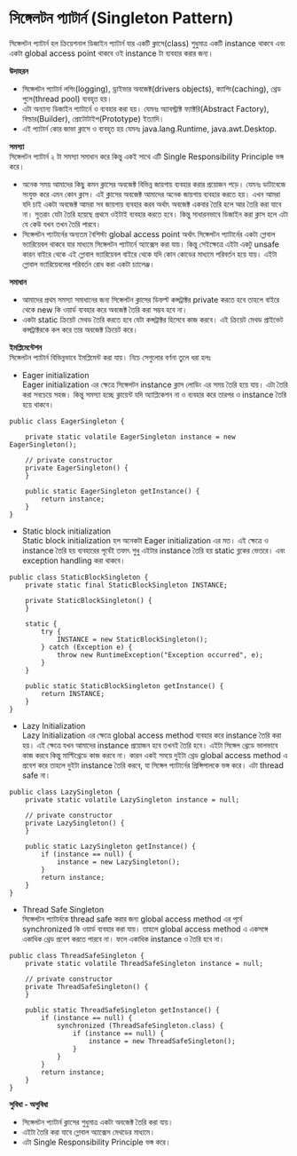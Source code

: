 # সিঙ্গেলটন প্যাটার্ন  (Singleton Pattern)               
সিঙ্গেলটন প্যাটার্ন হল ক্রিয়েশনাল ডিজাইন প্যাটার্ন যার একটি ক্লাসে(class) শুধুমাত্র একটি instance থাকবে এবং একটা global access point থাকবে ওই instance টা ব্যবহার করার জন্য।             

**উদাহরন**           
* সিঙ্গেলটন প্যাটার্ন  লগিং(logging), ড্রাইভার অবজেক্ট(drivers objects), ক্যাশিং(caching), থ্রেড পুলে(thread pool) ব্যবহৃত হয়।                       
* এটা অন্যান্য ডিজাইন প্যাটার্নে ও ব্যবহার করা হয়। যেমনঃ অ্যাবস্ট্রাক্ট ফ্যাক্টরি(Abstract Factory), বিল্ডার(Builder), প্রোটোটাইপ(Prototype) ইত্যাদি।                            
* এই প্যাটার্ন কোর জাভা ক্লাসে ও ব্যবহৃত হয় যেমনঃ java.lang.Runtime, java.awt.Desktop.         

**সমস্যা**                   
সিঙ্গেলটন প্যাটার্ন  ২ টা সমস্যা সমাধান করে কিন্তু একই সাথে এটি Single Responsibility Principle ভঙ্গ করে।                
* অনেক সময় আমাদের কিছু কমন ক্লাসের অবজেক্ট বিভিন্ন জায়গায় ব্যবহার করার প্রয়োজন পড়ে। যেমনঃ ডাটাবেজে সংযুক্ত করে এমন কোন ক্লাস। এই ক্লাসের অবজেক্ট আমাদের অনেক জায়গায় ব্যবহার করতে হয়। এখন আমরা যদি চাই একটা অবজেক্ট আমরা সব জায়গায় ব্যবহার করব অর্থাৎ অবজেক্ট একবার তৈরি হলে আর তৈরি করা যাবে না। সুতরাং যেটা তৈরি হয়েছে প্রথমে ওইটাই ব্যবহার করতে হবে। কিন্তু সাধারনভাবে ডিজাইন করা ক্লাস হলে এটা যে কেউ যখন তখন তৈরি পারবে।                                   
* সিঙ্গেলটন প্যাটার্নের অন্যতম বৈশিস্ট্য global access point অর্থাৎ সিঙ্গেলটন প্যাটার্নের একটা গ্লোবাল ভ্যারিয়েবল থাকবে যার মাধ্যমে সিঙ্গেলটন প্যাটার্নে অ্যাক্সেস করা যায়। কিন্তু সেইক্ষেত্রে এইটা একটু unsafe কারন বাইরে থেকে এই গ্লোবাল ভ্যারিয়েবল বাইরে থেকে যদি কোন কোডের মাধ্যমে পরিবর্তন হয়ে যায়। এইটা গ্লোবাল ভ্যারিয়েবলের পরিবর্তন রোধ করা একটা চ্যালেঞ্জ।                             

**সমাধান**   
* আমাদের প্রথম সমস্যা সমাধানের জন্য সিঙ্গেলটন ক্লাসের ডিফল্ট কন্সট্রাক্টর private করতে হবে তাহলে বাইরে থেকে new কি ওয়ার্ড ব্যবহার করে অবজেক্ট তৈরি করা সম্ভব হবে না।               
* একটা static ক্রিয়েট মেথড তৈরি করতে হবে যেটা কন্সট্রাক্টর হিসেবে কাজ করবে। এই ক্রিয়েট মেথড প্রাইভেট কন্সট্রাক্টরকে কল করে তার অবজেক্ট ক্রিয়েট করে।         

**ইমপ্লিমেন্টেশন**                                 
সিঙ্গেলটন প্যাটার্ন  বিভিন্নভাবে ইমপ্লিমেন্ট করা যায়। নিচে সেগুলোর বর্ণনা তুলে ধরা হলঃ  

* Eager initialization                  
Eager initialization এর ক্ষেত্রে সিঙ্গেলটন instance ক্লাস লোডিং এর সময় তৈরি হয়ে যায়। এটা তৈরি করা সবচেয়ে সহজ। কিন্তু সমস্যা হচ্ছে ক্লায়েন্ট যদি অ্যাপ্লিকেশন না ও ব্যবহার করে তারপর ও instance তৈরি হয়ে থাকবে।           
                
```eagar
public class EagerSingleton {

    private static volatile EagerSingleton instance = new EagerSingleton();

    // private constructor
    private EagerSingleton() {
    }

    public static EagerSingleton getInstance() {
        return instance;
    }
}
```

* Static block initialization                 
Static block initialization হল অনেকটা Eager initialization এর মত। এই ক্ষেত্রে ও instance তৈরি হয় ব্যবহারের পূর্বেই তফাৎ শুধু এইটার instance তৈরি হয় static ব্লকের ভেতরে।  এবং exception handling করা থাকবে।                          

```staticblock
public class StaticBlockSingleton {
    private static final StaticBlockSingleton INSTANCE;

    private StaticBlockSingleton() {
    }

    static {
        try {
            INSTANCE = new StaticBlockSingleton();
        } catch (Exception e) {
            throw new RuntimeException("Exception occurred", e);
        }
    }

    public static StaticBlockSingleton getInstance() {
        return INSTANCE;
    }
}
```

* Lazy Initialization    
Lazy Initialization এর ক্ষেত্রে global access method ব্যবহার করে instance তৈরি করা হয়। এই ক্ষেত্রে যখন আমাদের instance প্রয়োজন হবে তখনই তৈরি হবে। এইটা সিঙ্গেল থ্রেডে ভালভাবে কাজ করবে কিন্তু মাল্টিথ্রেডে কাজ করবে না। কারন একই সময়ে দুইটা থ্রেড global access method এ প্রবেশ করে তাহলে দুইটা instance তৈরি করবে, যা সিঙ্গেল প্যাটার্নের প্রিন্সিপালকে ভঙ্গ করে। এটা thread safe না। 

```lazy
public class LazySingleton {
    private static volatile LazySingleton instance = null;

    // private constructor
    private LazySingleton() {
    }

    public static LazySingleton getInstance() {
        if (instance == null) {
            instance = new LazySingleton();
        }
        return instance;
    }
}
```

* Thread Safe Singleton                 
সিঙ্গেলটন প্যাটার্নকে thread safe করার জন্য global access method এর পূর্বে synchronized কি ওয়ার্ড ব্যবহার করা যায়। তাহলে global access method এ একসঙ্গে একাধিক থ্রেড প্রবেশ করতে পারবে না। ফলে একাধিক instance ও তৈরি হবে না।           

```threadsafe
public class ThreadSafeSingleton {
    private static volatile ThreadSafeSingleton instance = null;

    // private constructor
    private ThreadSafeSingleton() {
    }

    public static ThreadSafeSingleton getInstance() {
        if (instance == null) {
            synchronized (ThreadSafeSingleton.class) {
                if (instance == null) {
                    instance = new ThreadSafeSingleton();
                }
            }
        }
        return instance;
    }
}
```


**সুবিধা - অসুবিধা**                  
* সিঙ্গেলটন প্যাটার্ন ক্লাসের শুধুমাত্র একটা অবজেক্ট তৈরি করা যায়। 
* এইটা তৈরি করা যাবে গ্লোবাল অ্যাক্সেস মেথডের মাধ্যমে।                                      
* এটা Single Responsibility Principle ভঙ্গ করে। 
